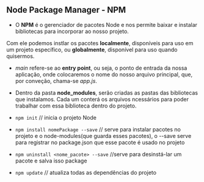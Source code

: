 ## Node Package Manager - NPM  

* O **NPM** é o gerenciador de pacotes Node e nos permite baixar e instalar bibliotecas para incorporar ao nosso projeto.    

Com ele podemos instlar os pacotes **localmente**, disponíveis para uso em um projeto específico, ou **globalmente**, disponível para uso quando quisermos. 

* *main* refere-se ao **entry point**, ou seja, o ponto de entrada da nossa aplicação, onde colocaremos o nome do nosso arquivo principal, que, por conveção, chama-se *app.js*.   

* Dentro da pasta **node_modules**, serão criadas as pastas das bibliotecas que instalamos. Cada um conterá os arquivos ncessários para poder trabalhar com essa biblioteca dentro do projeto.   

* `npm init` // inicia o projeto Node    

* `npm install nomePackage --save` // serve para instalar pacotes no projeto e o node-modules(que guarda esses pacotes), o --save serve para registrar no package.json que esse pacote é usado no projeto  

* `npm uninstall <nome_pacote> --save` //serve para desinstá-lar um pacote e salva isso package  
 
* `npm update` // atualiza todas as dependências do projeto


